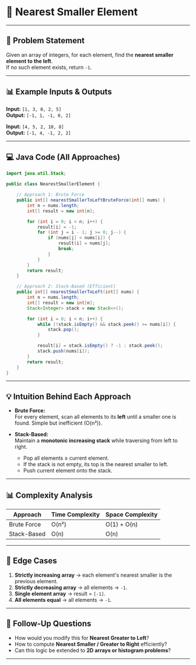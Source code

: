 # 🔹 Nearest Smaller Element

---

## 📌 Problem Statement
Given an array of integers, for each element, find the **nearest smaller element to the left**.  
If no such element exists, return `-1`.

---

## 📊 Example Inputs & Outputs

**Input:**  `[1, 3, 0, 2, 5]`  
**Output:** `[-1, 1, -1, 0, 2]`

**Input:**  `[4, 5, 2, 10, 8]`  
**Output:** `[-1, 4, -1, 2, 2]`

---

## 💻 Java Code (All Approaches)

```java
import java.util.Stack;

public class NearestSmallerElement {

    // Approach 1: Brute Force
    public int[] nearestSmallerToLeftBruteForce(int[] nums) {
        int n = nums.length;
        int[] result = new int[n];

        for (int i = 0; i < n; i++) {
            result[i] = -1;
            for (int j = i - 1; j >= 0; j--) {
                if (nums[j] < nums[i]) {
                    result[i] = nums[j];
                    break;
                }
            }
        }
        return result;
    }

    // Approach 2: Stack-Based (Efficient)
    public int[] nearestSmallerToLeft(int[] nums) {
        int n = nums.length;
        int[] result = new int[n];
        Stack<Integer> stack = new Stack<>();

        for (int i = 0; i < n; i++) {
            while (!stack.isEmpty() && stack.peek() >= nums[i]) {
                stack.pop();
            }

            result[i] = stack.isEmpty() ? -1 : stack.peek();
            stack.push(nums[i]);
        }
        return result;
    }
}
```

---

## 💡 Intuition Behind Each Approach

- **Brute Force:**  
  For every element, scan all elements to its **left** until a smaller one is found. Simple but inefficient (O(n²)).

- **Stack-Based:**  
  Maintain a **monotonic increasing stack** while traversing from left to right.
    - Pop all elements ≥ current element.
    - If the stack is not empty, its top is the nearest smaller to left.
    - Push current element onto the stack.

---

## 📊 Complexity Analysis

| Approach       | Time Complexity | Space Complexity |
|----------------|-----------------|------------------|
| Brute Force    | O(n²)           | O(1) + O(n)      |
| Stack-Based    | O(n)            | O(n)             |

---

## 🔹 Edge Cases
1. **Strictly increasing array** → each element's nearest smaller is the previous element.
2. **Strictly decreasing array** → all elements → `-1`.
3. **Single element array** → result = `[-1]`.
4. **All elements equal** → all elements → `-1`.

---

## 🔹 Follow-Up Questions
- How would you modify this for **Nearest Greater to Left**?
- How to compute **Nearest Smaller / Greater to Right** efficiently?
- Can this logic be extended to **2D arrays or histogram problems**?

---
